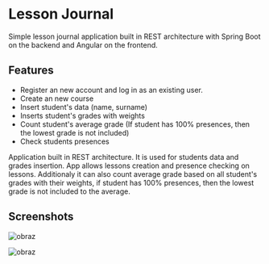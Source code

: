 # Lesson Journal

Simple lesson journal application built in REST architecture with Spring Boot on the backend and Angular on the frontend.

## Features

- Register an new account and log in as an existing user.
- Create an new course
- Insert student's data (name, surname)
- Inserts student's grades with weights
- Count student's average grade (If student has 100% presences, then the lowest grade is not included)
- Check students presences

Application built in REST architecture. It is used for students data and grades insertion. App allows lessons creation and presence checking on lessons. Additionaly it can also count average grade based on all student's grades with their weights, if student has 100% presences, then the lowest grade is not included to the average. 

## Screenshots

![obraz](https://user-images.githubusercontent.com/44524120/118141318-855b7180-b409-11eb-9c9a-8dfa60678891.png)

![obraz](https://user-images.githubusercontent.com/44524120/118141342-8d1b1600-b409-11eb-8c56-016dadda0397.png)
